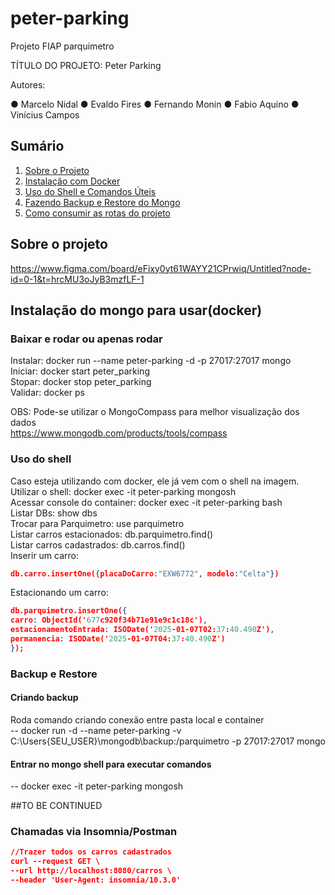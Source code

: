 # peter-parking
Projeto FIAP parquimetro

TÍTULO DO PROJETO: Peter Parking

Autores:

●	Marcelo Nidal
●	Evaldo Fires
●	Fernando Monin
●	Fabio Aquino
●	Vinícius Campos

## Sumário
1. [Sobre o Projeto](#sobre-o-projeto)
2. [Instalação com Docker](#instalação-do-mongo-para-usardocker)
3. [Uso do Shell e Comandos Úteis](#uso-do-shell)
4. [Fazendo Backup e Restore do Mongo](#backup-e-restore)
5. [Como consumir as rotas do projeto](#chamadas-via-insomniapostman)

## Sobre o projeto
https://www.figma.com/board/eFixy0yt61WAYY21CPrwiq/Untitled?node-id=0-1&t=hrcMU3oJyB3mzfLF-1

## Instalação do mongo para usar(docker)
### Baixar e rodar ou apenas rodar
Instalar: docker run --name peter-parking -d -p 27017:27017 mongo  
Iniciar: docker start peter_parking  
Stopar: docker stop peter_parking  
Validar: docker ps

OBS: Pode-se utilizar o MongoCompass para melhor visualização dos dados  
https://www.mongodb.com/products/tools/compass

### Uso do shell
Caso esteja utilizando com docker, ele já vem com o shell na imagem.       
Utilizar o shell: docker exec -it peter-parking mongosh  
Acessar console do container: docker exec -it peter-parking bash  
Listar DBs: show dbs  
Trocar para Parquimetro: use parquimetro  
Listar carros estacionados: db.parquimetro.find()  
Listar carros cadastrados: db.carros.find()  
Inserir um carro: 
```json
db.carro.insertOne({placaDoCarro:"EXW6772", modelo:"Celta"})
```
Estacionando um carro:   
```json
db.parquimetro.insertOne({  
carro: ObjectId('677c920f34b71e91e9c1c18c'),  
estacionamentoEntrada: ISODate('2025-01-07T02:37:40.490Z'),
permanencia: ISODate('2025-01-07T04:37:40.490Z')  
});
```

### Backup e Restore
#### Criando backup
Roda comando criando conexão entre pasta local e container  
-- docker run -d --name peter-parking -v C:\Users\{SEU_USER}\mongodb\backup:/parquimetro -p 27017:27017 mongo  

#### Entrar no mongo shell para executar comandos
-- docker exec -it peter-parking mongosh

##TO BE CONTINUED


### Chamadas via Insomnia/Postman
```json
//Trazer todos os carros cadastrados
curl --request GET \
--url http://localhost:8080/carros \
--header 'User-Agent: insomnia/10.3.0'
```